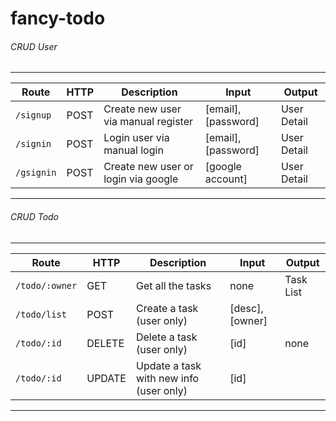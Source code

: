 # fancy-todo
###### CRUD User
---
| Route | HTTP | Description | Input | Output |
| ------ | ------ | ------ | ------ | ------ |
| ````/signup```` | POST | Create new user via manual register | [email], [password] | User Detail
| ````/signin```` | POST | Login user via manual login | [email], [password] | User Detail
| ````/gsignin```` | POST | Create new user or login via google | [google account] | User Detail
---

###### CRUD Todo
---
| Route | HTTP | Description | Input | Output |
| ------ | ------ | ------ | ------ | ------ |
| ````/todo/:owner```` | GET | Get all the tasks | none | Task List
| ````/todo/list```` | POST | Create a task (user only) | [desc], [owner]
| ````/todo/:id```` | DELETE | Delete a task (user only) | [id] | none
| ````/todo/:id```` | UPDATE | Update a task with new info (user only) | [id] 
---